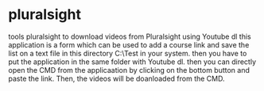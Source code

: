 # pluralsight
tools pluralsight to download videos from Pluralsight using Youtube dl
this application is a form which can be used to add a course link and save the list on a text file in this directory C:\Test in your system.
then you have to put the application in the same folder with Youtube dl. then you can directly open the CMD from the applicaation by clicking on
the bottom button and paste the link. Then, the videos will be doanloaded from the CMD. 
